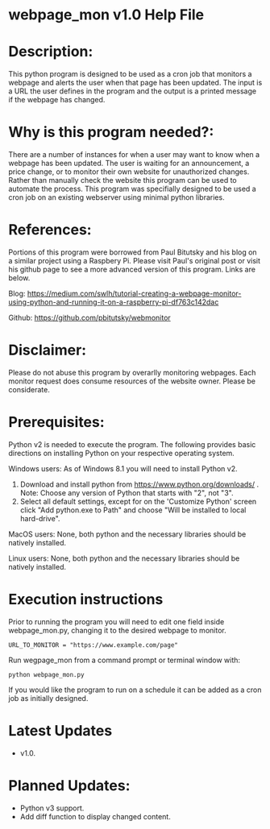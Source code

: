 # webpage_mon v1.0 Help File

# Description:
This python program is designed to be used as a cron job that monitors a webpage and alerts the user when that page has been updated.  The input is a URL the user defines in the program and the output is a printed message if the webpage has changed. 

# Why is this program needed?:
There are a number of instances for when a user may want to know when a webpage has been updated.  The user is waiting for an announcement, a price change, or to monitor their own website for unauthorized changes.  Rather than manually check the website this program can be used to automate the process.  This program was specifially designed to be used a cron job on an existing webserver using minimal python libraries.

# References:
Portions of this program were borrowed from Paul Bitutsky and his blog on a similar project using a Raspbery Pi.  Please visit Paul's  original post or visit his github page to see a more advanced version of this program. Links are below.

Blog: https://medium.com/swlh/tutorial-creating-a-webpage-monitor-using-python-and-running-it-on-a-raspberry-pi-df763c142dac

Github: https://github.com/pbitutsky/webmonitor

# Disclaimer:
Please do not abuse this program by overarlly monitoring webpages.  Each monitor request does consume resources of the website owner.  Please be considerate.

# Prerequisites:
   Python v2 is needed to execute the program.  The following provides basic directions
   on installing Python on your respective operating system.

   Windows users: As of Windows 8.1 you will need to install Python v2.
   1. Download and install python from https://www.python.org/downloads/ . Note: Choose any version of Python that starts with "2", not "3".
   1. Select all default settings, except for on the 'Customize Python'
   screen click "Add python.exe to Path" and choose "Will be installed to local hard-drive".

   MacOS users:  None, both python and the necessary libraries should be natively installed.
		
   Linux users:  None, both python and the necessary libraries should be natively installed.

# Execution instructions  
  Prior to running the program you will need to edit one field inside webpage_mon.py, changing it to the desired webpage to monitor.

    URL_TO_MONITOR = "https://www.example.com/page"
 
  Run wegpage_mon from a command prompt or terminal window with:
  
    python webpage_mon.py
   
  If you would like the program to run on a schedule it can be added as a cron job as initially designed.
  
# Latest Updates
* v1.0.

# Planned Updates:
* Python v3 support.
* Add diff function to display changed content.
